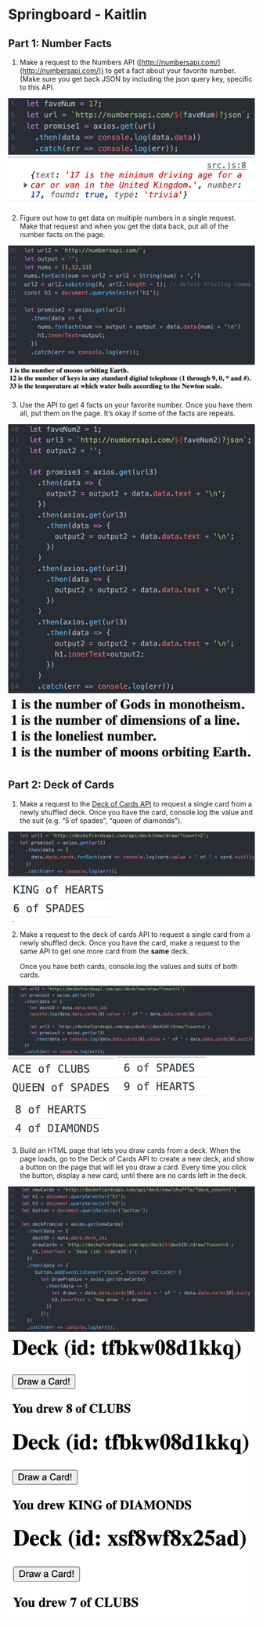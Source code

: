# Springboard - Kaitlin

## Part 1: Number Facts

1.  Make a request to the Numbers API ([http://numbersapi.com/](http://numbersapi.com/)) to get a fact about your favorite number. (Make sure you get back JSON by including the  json  query key, specific to this API.  

![Nums1](./nums_1.png)
![Nums1 Output](./nums_1_output.png)
    
2.  Figure out how to get data on multiple numbers in a single request. Make that request and when you get the data back, put all of the number facts on the page.

![Nums2](./nums_2.png)
![Nums2 Output](./nums_2_output.png)
    
3.  Use the API to get 4 facts on your favorite number. Once you have them all, put them on the page. It’s okay if some of the facts are repeats.

![Nums3](./nums_3.png)
![Nums3 Output](./nums_3_output.png)

## Part 2: Deck of Cards

1.  Make a request to the  [Deck of Cards API](http://deckofcardsapi.com/)  to request a single card from a newly shuffled deck. Once you have the card,  console.log  the value and the suit (e.g. “5 of spades”, “queen of diamonds”).
    
![Cards1](./cards_1.png)
![Cards1 Output](./cards_1_output.png)

2.  Make a request to the deck of cards API to request a single card from a newly shuffled deck. Once you have the card, make a request to the same API to get one more card from the  **same**  deck.
    
    Once you have both cards,  console.log  the values and suits of both cards.
    
![Cards2](./cards_2.png)
![Cards2 Output](./cards_2_output1.png)
![Cards2 Output](./cards_2_output2.png)
![Cards2 Output](./cards_2_output3.png)
    
3.  Build an HTML page that lets you draw cards from a deck. When the page loads, go to the Deck of Cards API to create a new deck, and show a button on the page that will let you draw a card. Every time you click the button, display a new card, until there are no cards left in the deck.

![Cards3](./cards_3.png)
![Cards3 Output](./cards_3_output1.png)
![Cards3 Output](./cards_3_output2.png)
![Cards3 Output](./cards_3_output3.png)
